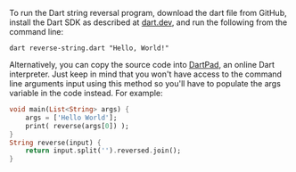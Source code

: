 To run the Dart string reversal program, download the dart file from GitHub, install the Dart SDK as described at [dart.dev](https://dart.dev/get-dart), and run the following from the command line:

```console
dart reverse-string.dart "Hello, World!"
```

Alternatively, you can copy the source code into [DartPad](https://dartpad.dartlang.org/), an online Dart interpreter. Just keep in mind that you won't have access to the command line arguments input using this method so you'll have to populate the args variable in the code instead. For example:

```dart
void main(List<String> args) {
    args = ['Hello World'];
    print( reverse(args[0]) );
}
String reverse(input) {
    return input.split('').reversed.join();
}
```
